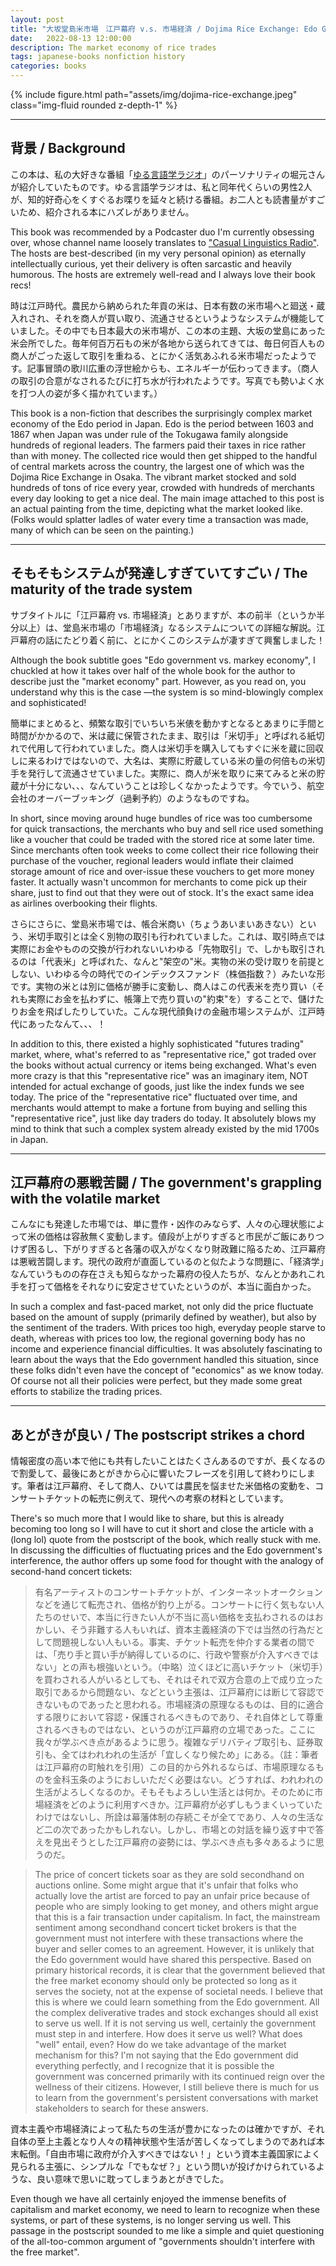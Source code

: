 ```yaml
---
layout: post
title: "大坂堂島米市場　江戸幕府 v.s. 市場経済 / Dojima Rice Exchange: Edo Government v.s. Market Economy"
date:   2022-08-13 12:00:00
description: The market economy of rice trades 
tags: japanese-books nonfiction history
categories: books
---
```


<div class="row mt-3">
    <div class="col-sm mt-3 mt-md-0">
        {% include figure.html path="assets/img/dojima-rice-exchange.jpeg" class="img-fluid rounded z-depth-1" %}
    </div>
</div>

<hr>

## 背景 / Background

この本は、私の大好きな番組「<a href="https://www.youtube.com/channel/UCmpkIzF3xFzhPez7gXOyhVg">ゆる言語学ラジオ</a>」のパーソナリティの堀元さんが紹介していたものです。ゆる言語学ラジオは、私と同年代くらいの男性2人が、知的好奇心をくすぐるお喋りを延々と続ける番組。お二人とも読書量がすごいため、紹介される本にハズレがありません。

This book was recommended by a Podcaster duo I'm currently obsessing over, whose channel name loosely translates to <a href="https://www.youtube.com/channel/UCmpkIzF3xFzhPez7gXOyhVg">"Casual Linguistics Radio"</a>. The hosts are best-described (in my very personal opinion) as eternally intellectually curious, yet their delivery is often sarcastic and heavily humorous. The hosts are extremely well-read and I always love their book recs! 

時は江戸時代。農民から納められた年貢の米は、日本有数の米市場へと廻送・蔵入れされ、それを商人が買い取り、流通させるというようなシステムが機能していました。その中でも日本最大の米市場が、この本の主題、大坂の堂島にあった米会所でした。毎年何百万石もの米が各地から送られてきては、毎日何百人もの商人がごった返して取引を重ねる、とにかく活気あふれる米市場だったようです。記事冒頭の歌川広重の浮世絵からも、エネルギーが伝わってきます。（商人の取引の合意がなされるたびに打ち水が行われたようです。写真でも勢いよく水を打つ人の姿が多く描かれています。）

This book is a non-fiction that describes the surprisingly complex market economy of the Edo period in Japan. Edo is the period between 1603 and 1867 when Japan was under rule of the Tokugawa family alongside hundreds of regional leaders. The farmers paid their taxes in rice rather than with money. The collected rice would then get shipped to the handful of central markets across the country, the largest one of which was the Dojima Rice Exchange in Osaka. The vibrant market stocked and sold hundreds of tons of rice every year, crowded with hundreds of merchants every day looking to get a nice deal. The main image attached to this post is an actual painting from the time, depicting what the market looked like. (Folks would splatter ladles of water every time a transaction was made, many of which can be seen on the painting.) 

<hr>

## そもそもシステムが発達しすぎていてすごい / The maturity of the trade system 

サブタイトルに「江戸幕府 vs. 市場経済」とありますが、本の前半（というか半分以上）は、堂島米市場の「市場経済」なるシステムについての詳細な解説。江戸幕府の話にたどり着く前に、とにかくこのシステムが凄すぎて興奮しました！

Although the book subtitle goes "Edo government vs. markey economy", I chuckled at how it takes over half of the whole book for the author to describe just the "market economy" part. However, as you read on, you understand why this is the case ––the system is so mind-blowingly complex and sophisticated! 

簡単にまとめると、頻繁な取引でいちいち米俵を動かすとなるとあまりに手間と時間がかかるので、米は蔵に保管されたまま、取引は「米切手」と呼ばれる紙切れで代用して行われていました。商人は米切手を購入してもすぐに米を蔵に回収しに来るわけではないので、大名は、実際に貯蔵している米の量の何倍もの米切手を発行して流通させていました。実際に、商人が米を取りに来てみると米の貯蔵が十分にない、、、なんていうことは珍しくなかったようです。今でいう、航空会社のオーバーブッキング（過剰予約）のようなものですね。

In short, since moving around huge bundles of rice was too cumbersome for quick transactions, the merchants who buy and sell rice used something like a voucher that could be traded with the stored rice at some later time. Since merchants often took weeks to come collect their rice following their purchase of the voucher, regional leaders would inflate their claimed storage amount of rice and over-issue these vouchers to get more money faster. It actually wasn't uncommon for merchants to come pick up their share, just to find out that they were out of stock. It's the exact same idea as airlines overbooking their flights. 

さらにさらに、堂島米市場では、帳合米商い（ちょうあいまいあきない）という、米切手取引とは全く別物の取引も行われていました。これは、取引時点では実際にお金やものの交換が行われないいわゆる「先物取引」で、しかも取引されるのは「代表米」と呼ばれた、なんと"架空の"米。実物の米の受け取りを前提としない、いわゆる今の時代でのインデックスファンド（株価指数？）みたいな形です。実物の米とは別に価格が勝手に変動し、商人はこの代表米を売り買い（それも実際にお金を払わずに、帳簿上で売り買いの"約束"を）することで、儲けたりお金を飛ばしたりしていた。こんな現代顔負けの金融市場システムが、江戸時代にあったなんて、、、！

In addition to this, there existed a highly sophisticated "futures trading" market, where, what's referred to as "representative rice," got traded over the books without actual currency or items being exchanged. What's even more crazy is that this "representative rice" was an imaginary item, NOT intended for actual exchange of goods, just like the index funds we see today. The price of the "representative rice" fluctuated over time, and merchants would attempt to make a fortune from buying and selling this "representative rice", just like day traders do today. It absolutely blows my mind to think that such a complex system already existed by the mid 1700s in Japan. 

<hr>

## 江戸幕府の悪戦苦闘 / The government's grappling with the volatile market 

こんなにも発達した市場では、単に豊作・凶作のみならず、人々の心理状態によって米の価格は容赦無く変動します。値段が上がりすぎると市民がご飯にありつけず困るし、下がりすぎると各藩の収入がなくなり財政難に陥るため、江戸幕府は悪戦苦闘します。現代の政府が直面しているのと似たような問題に、「経済学」なんていうものの存在さえも知らなかった幕府の役人たちが、なんとかあれこれ手を打って価格をそれなりに安定させていたというのが、本当に面白かった。

In such a complex and fast-paced market, not only did the price fluctuate based on the amount of supply (primarily defined by weather), but also by the sentiment of the traders. With prices too high, everyday people starve to death, whereas with prices too low, the regional governing body has no income and experience financial difficulties. It was absolutely fascinating to learn about the ways that the Edo government handled this situation, since these folks didn't even have the concept of "economics" as we know today. Of course not all their policies were perfect, but they made some great efforts to stabilize the trading prices. 

<hr>

## あとがきが良い / The postscript strikes a chord 

情報密度の高い本で他にも共有したいことはたくさんあるのですが、長くなるので割愛して、最後にあとがきから心に響いたフレーズを引用して終わりにします。筆者は江戸幕府、そして商人、ひいては農民を悩ませた米価格の変動を、コンサートチケットの転売に例えて、現代への考察の材料としています。

There's so much more that I would like to share, but this is already becoming too long so I will have to cut it short and close the article with a (long lol) quote from the postscript of the book, which really stuck with me. In discussing the difficulties of fluctuating prices and the Edo government's interference, the author offers up some food for thought with the analogy of second-hand concert tickets: 

<blockquote>
    有名アーティストのコンサートチケットが、インターネットオークションなどを通じて転売され、価格が釣り上がる。コンサートに行く気もない人たちのせいで、本当に行きたい人が不当に高い価格を支払わされるのはおかしい、そう非難する人もいれば、資本主義経済の下では当然の行為だとして問題視しない人もいる。事実、チケット転売を仲介する業者の間では、「売り手と買い手が納得しているのに、行政や警察が介入すべきではない」との声も根強いという。（中略）泣くほどに高いチケット（米切手）を買わされる人がいるとしても、それはそれで双方合意の上で成り立った取引であるから問題ない、などという主張は、江戸幕府には断じて容認できないものであったと思われる。市場経済の原理なるものは、目的に適合する限りにおいて容認・保護されるべきものであり、それ自体として尊重されるべきものではない、というのが江戸幕府の立場であった。ここに我々が学ぶべき点があるように思う。複雑なデリバティブ取引も、証券取引も、全てはわれわれの生活が「宜しくなり候ため」にある。（註：筆者は江戸幕府の町触れを引用）この目的から外れるならば、市場原理なるものを金科玉条のようにおしいただく必要はない。どうすれば、われわれの生活がよろしくなるのか。そもそもよろしい生活とは何か。そのために市場経済をどのように利用すべきか。江戸幕府が必ずしもうまくいっていたわけではないし、所詮は幕藩体制の存続こそが全てであり、人々の生活など二の次であったかもしれない。しかし、市場との対話を繰り返す中で答えを見出そうとした江戸幕府の姿勢には、学ぶべき点も多々あるように思うのだ。
</blockquote>

<blockquote>
    The price of concert tickets soar as they are sold secondhand on auctions online. Some might argue that it's unfair that folks who actually love the artist are forced to pay an unfair price because of people who are simply looking to get money, and others might argue that this is a fair transaction under capitalism. In fact, the mainstream sentiment among secondhand concert ticket brokers is that the government must not interfere with these transactions where the buyer and seller comes to an agreement. However, it is unlikely that the Edo government would have shared this perspective. Based on primary historical records, it is clear that the government believed that the free market economy should only be protected so long as it serves the society, not at the expense of societal needs. I believe that this is where we could learn something from the Edo government. All the complex deliverative trades and stock exchanges should all exist to serve us well. If it is not serving us well, certainly the government must step in and interfere. How does it serve us well? What does "well" entail, even? How do we take advantage of the market mechanism for this? I'm not saying that the Edo government did everything perfectly, and I recognize that it is possible the government was concerned primarily with its continued reign over the wellness of their citizens. However, I still believe there is much for us to learn from the government's persistent conversations with market stakeholders to search for these answers. 
</blockquote>

資本主義や市場経済によって私たちの生活が豊かになったのは確かですが、それ自体の至上主義となり人々の精神状態や生活が苦しくなってしまうのであれば本末転倒。「自由市場に政府が介入すべきではない！」という資本主義国家によく見られる主張に、シンプルな「でもなぜ？」という問いが投げかけられているような、良い意味で思いに耽ってしまうあとがきでした。

Even though we have all certainly enjoyed the immense benefits of capitalism and market economy, we need to learn to recognize when these systems, or part of these systems, is no longer serving us well. This passage in the postscript sounded to me like a simple and quiet questioning of the all-too-common argument of "governments shouldn't interfere with the free market". 

